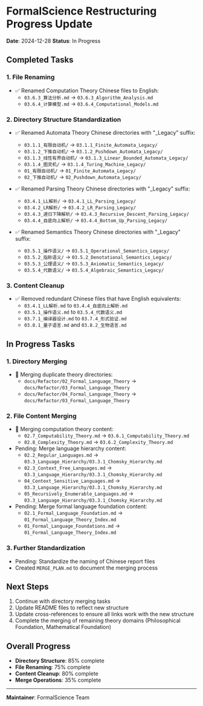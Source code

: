 # FormalScience Restructuring Progress Update

**Date**: 2024-12-28
**Status**: In Progress

## Completed Tasks

### 1. File Renaming

- ✅ Renamed Computation Theory Chinese files to English:
  - `03.6.3_算法分析.md` → `03.6.3_Algorithm_Analysis.md`
  - `03.6.4_计算模型.md` → `03.6.4_Computational_Models.md`

### 2. Directory Structure Standardization

- ✅ Renamed Automata Theory Chinese directories with "_Legacy" suffix:
  - `03.1.1_有限自动机/` → `03.1.1_Finite_Automata_Legacy/`
  - `03.1.2_下推自动机/` → `03.1.2_Pushdown_Automata_Legacy/`
  - `03.1.3_线性有界自动机/` → `03.1.3_Linear_Bounded_Automata_Legacy/`
  - `03.1.4_图灵机/` → `03.1.4_Turing_Machine_Legacy/`
  - `01_有限自动机/` → `01_Finite_Automata_Legacy/`
  - `02_下推自动机/` → `02_Pushdown_Automata_Legacy/`

- ✅ Renamed Parsing Theory Chinese directories with "_Legacy" suffix:
  - `03.4.1_LL解析/` → `03.4.1_LL_Parsing_Legacy/`
  - `03.4.2_LR解析/` → `03.4.2_LR_Parsing_Legacy/`
  - `03.4.3_递归下降解析/` → `03.4.3_Recursive_Descent_Parsing_Legacy/`
  - `03.4.4_自底向上解析/` → `03.4.4_Bottom_Up_Parsing_Legacy/`

- ✅ Renamed Semantics Theory Chinese directories with "_Legacy" suffix:
  - `03.5.1_操作语义/` → `03.5.1_Operational_Semantics_Legacy/`
  - `03.5.2_指称语义/` → `03.5.2_Denotational_Semantics_Legacy/`
  - `03.5.3_公理语义/` → `03.5.3_Axiomatic_Semantics_Legacy/`
  - `03.5.4_代数语义/` → `03.5.4_Algebraic_Semantics_Legacy/`

### 3. Content Cleanup

- ✅ Removed redundant Chinese files that have English equivalents:
  - `03.4.1_LL解析.md` to `03.4.4_自底向上解析.md`
  - `03.5.1_操作语义.md` to `03.5.4_代数语义.md`
  - `03.7.1_编译器设计.md` to `03.7.4_形式验证.md`
  - `03.8.1_量子语言.md` and `03.8.2_生物语言.md`

## In Progress Tasks

### 1. Directory Merging

- 🔄 Merging duplicate theory directories:
  - `docs/Refactor/02_Formal_Language_Theory` → `docs/Refactor/03_Formal_Language_Theory`
  - `docs/Refactor/04_Formal_Language_Theory` → `docs/Refactor/03_Formal_Language_Theory`

### 2. File Content Merging

- 🔄 Merging computation theory content:
  - `02.7_Computability_Theory.md` → `03.6.1_Computability_Theory.md`
  - `02.8_Complexity_Theory.md` → `03.6.2_Complexity_Theory.md`
- Pending: Merge language hierarchy content:
  - `02.2_Regular_Languages.md` → `03.3_Language_Hierarchy/03.3.1_Chomsky_Hierarchy.md`
  - `02.3_Context_Free_Languages.md` → `03.3_Language_Hierarchy/03.3.1_Chomsky_Hierarchy.md`
  - `04_Context_Sensitive_Languages.md` → `03.3_Language_Hierarchy/03.3.1_Chomsky_Hierarchy.md`
  - `05_Recursively_Enumerable_Languages.md` → `03.3_Language_Hierarchy/03.3.1_Chomsky_Hierarchy.md`
- Pending: Merge formal language foundation content:
  - `02.1_Formal_Language_Foundation.md` → `01_Formal_Language_Theory_Index.md`
  - `01_Formal_Language_Foundations.md` → `01_Formal_Language_Theory_Index.md`

### 3. Further Standardization

- Pending: Standardize the naming of Chinese report files
- Created `MERGE_PLAN.md` to document the merging process

## Next Steps

1. Continue with directory merging tasks
2. Update README files to reflect new structure
3. Update cross-references to ensure all links work with the new structure
4. Complete the merging of remaining theory domains (Philosophical Foundation, Mathematical Foundation)

## Overall Progress

- **Directory Structure**: 85% complete
- **File Renaming**: 75% complete
- **Content Cleanup**: 80% complete
- **Merge Operations**: 35% complete

---

**Maintainer**: FormalScience Team
